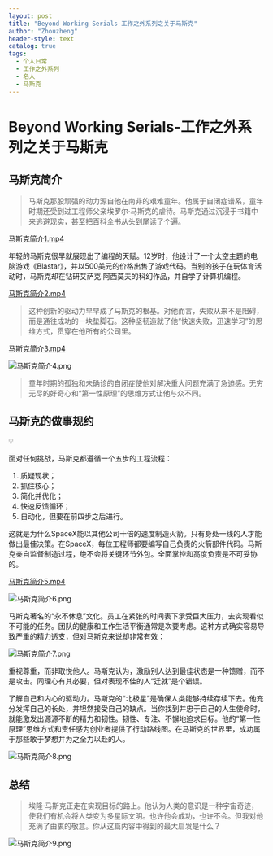 ```yaml
---
layout: post
title: "Beyond Working Serials-工作之外系列之关于马斯克"
author: "Zhouzheng"
header-style: text
catalog: true
tags:
  - 个人日常
  - 工作之外系列
  - 名人
  - 马斯克
---
```


# Beyond Working Serials-工作之外系列之关于马斯克

## 马斯克简介

> 马斯克那股顽强的动力源自他在南非的艰难童年。他属于自闭症谱系，童年时期还受到过工程师父亲埃罗尔·马斯克的虐待。马斯克通过沉浸于书籍中来逃避现实，甚至把百科全书从头到尾读了个遍。

[马斯克简介1.mp4](/assets/masike_1.mp4)


>
年轻的马斯克很早就展现出了编程的天赋。12岁时，他设计了一个太空主题的电脑游戏《Blastar》，并以500美元的价格出售了游戏代码。当别的孩子在玩体育活动时，马斯克却在钻研艾萨克·阿西莫夫的科幻作品，并自学了计算机编程。

[马斯克简介2.mp4](/assets/masike_2.mp4)



> 这种创新的驱动力早早成了马斯克的根基。对他而言，失败从来不是阻碍，而是通往成功的一块垫脚石。这种坚韧造就了他“快速失败，迅速学习”的思维方式，贯穿在他所有的公司里。

[马斯克简介3.mp4](/assets/masike_3.mp4)

![马斯克简介4.png](/images/masike_4.png)

> 童年时期的孤独和未确诊的自闭症使他对解决重大问题充满了急迫感。无穷无尽的好奇心和“第一性原理”的思维方式让他与众不同。

## 马斯克的做事规约

<aside>
💡

面对任何挑战，马斯克都遵循一个五步的工程流程：

1. 质疑现状；
2. 抓住核心；
3. 简化并优化；
4. 快速反馈循环；
5. 自动化，但要在前四步之后进行。

这就是为什么SpaceX能以其他公司十倍的速度制造火箭。只有身处一线的人才能做出最佳决策。在SpaceX，每位工程师都要编写自己负责的火箭部件代码。马斯克亲自监督制造过程，绝不会将关键环节外包。全面掌控和高度负责是不可妥协的。

</aside>


[马斯克简介5.mp4](/assets/masike_5.mp4)

![马斯克简介6.png](/images/masike_6.png)

马斯克著名的“永不休息”文化。员工在紧张的时间表下承受巨大压力，去实现看似不可能的任务。团队的健康和工作生活平衡通常是次要考虑。这种方式确实容易导致严重的精力透支，但对马斯克来说却非常有效：

![马斯克简介7.png](/images/masike_7.png)

重视尊重，而非取悦他人。马斯克认为，激励别人达到最佳状态是一种馈赠，而不是攻击。同理心有其必要，但对表现不佳的人“迁就”是个错误。

了解自己和内心的驱动力。马斯克的“北极星”是确保人类能够持续存续下去。他充分发挥自己的长处，并坦然接受自己的缺点。当你找到并忠于自己的人生使命时，就能激发出源源不断的精力和韧性。韧性、专注、不懈地追求目标。他的“第一性原理”思维方式和责任感为创业者提供了行动路线图。在马斯克的世界里，成功属于那些敢于梦想并为之全力以赴的人。

![马斯克简介8.png](/images/masike_8.png)

## 总结

> 埃隆·马斯克正走在实现目标的路上。他认为人类的意识是一种宇宙奇迹，使我们有机会将人类变为多星际文明。也许他会成功，也许不会。但我对他充满了由衷的敬意。你从这篇内容中得到的最大启发是什么？

![马斯克简介9.png](/images/masike_9.png)
